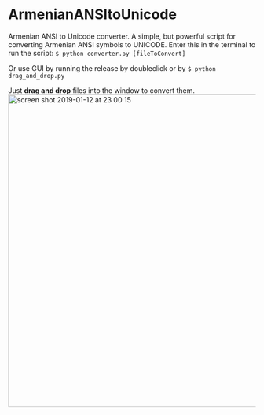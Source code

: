 # ArmenianANSItoUnicode
Armenian ANSI to Unicode converter.
A simple, but powerful script for converting Armenian ANSI symbols to UNICODE.
Enter this in the terminal to run the script: `$ python converter.py [fileToConvert]`

Or use GUI by running the release by doubleclick or by `$ python drag_and_drop.py`

Just **drag and drop** files into the window to convert them.
<img width="635" alt="screen shot 2019-01-12 at 23 00 15" src="https://user-images.githubusercontent.com/30292877/51077294-f1a0fb80-16bd-11e9-9e5f-9e27ba82a3eb.png">
